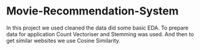 # Movie-Recommendation-System
In this project we used cleaned the data did some basic EDA. To prepare data for application Count Vectoriser and Stemming was used. And then to get  similar websites we use Cosine Similarity.
